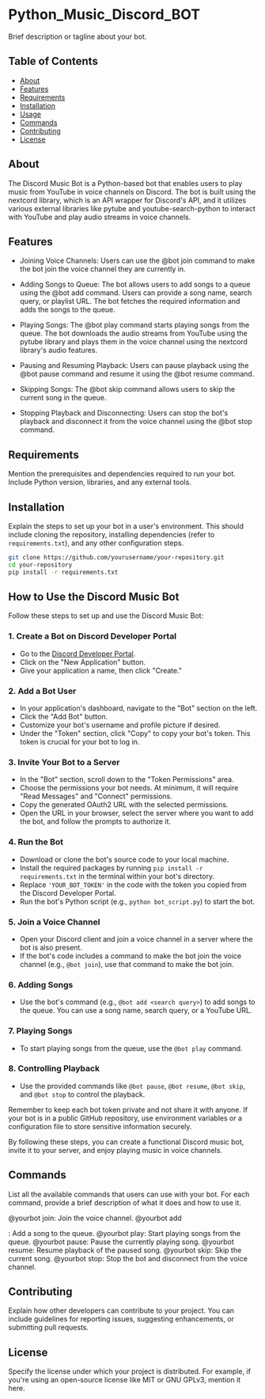 # Python_Music_Discord_BOT

Brief description or tagline about your bot.

## Table of Contents
- [About](#about)
- [Features](#features)
- [Requirements](#requirements)
- [Installation](#installation)
- [Usage](#usage)
- [Commands](#commands)
- [Contributing](#contributing)
- [License](#license)

## About

The Discord Music Bot is a Python-based bot that enables users to play music from YouTube in voice channels on Discord. The bot is built using the nextcord library, which is an API wrapper for Discord's API, and it utilizes various external libraries like pytube and youtube-search-python to interact with YouTube and play audio streams in voice channels.
## Features
- Joining Voice Channels: Users can use the @bot join command to make the bot join the voice channel they are currently in.

- Adding Songs to Queue: The bot allows users to add songs to a queue using the @bot add command. Users can provide a song name, search query, or playlist URL. The bot fetches the required information and adds the songs to the queue.

- Playing Songs: The @bot play command starts playing songs from the queue. The bot downloads the audio streams from YouTube using the pytube library and plays them in the voice channel using the nextcord library's audio features.

- Pausing and Resuming Playback: Users can pause playback using the @bot pause command and resume it using the @bot resume command.

- Skipping Songs: The @bot skip command allows users to skip the current song in the queue.

- Stopping Playback and Disconnecting: Users can stop the bot's playback and disconnect it from the voice channel using the @bot stop command.
## Requirements

Mention the prerequisites and dependencies required to run your bot. Include Python version, libraries, and any external tools.

## Installation

Explain the steps to set up your bot in a user's environment. This should include cloning the repository, installing dependencies (refer to `requirements.txt`), and any other configuration steps.

```bash
git clone https://github.com/yourusername/your-repository.git
cd your-repository
pip install -r requirements.txt
```
## How to Use the Discord Music Bot

Follow these steps to set up and use the Discord Music Bot:

### 1. Create a Bot on Discord Developer Portal

- Go to the [Discord Developer Portal](https://discord.com/developers/applications).
- Click on the "New Application" button.
- Give your application a name, then click "Create."

### 2. Add a Bot User

- In your application's dashboard, navigate to the "Bot" section on the left.
- Click the "Add Bot" button.
- Customize your bot's username and profile picture if desired.
- Under the "Token" section, click "Copy" to copy your bot's token. This token is crucial for your bot to log in.

### 3. Invite Your Bot to a Server

- In the "Bot" section, scroll down to the "Token Permissions" area.
- Choose the permissions your bot needs. At minimum, it will require "Read Messages" and "Connect" permissions.
- Copy the generated OAuth2 URL with the selected permissions.
- Open the URL in your browser, select the server where you want to add the bot, and follow the prompts to authorize it.

### 4. Run the Bot

- Download or clone the bot's source code to your local machine.
- Install the required packages by running `pip install -r requirements.txt` in the terminal within your bot's directory.
- Replace `'YOUR_BOT_TOKEN'` in the code with the token you copied from the Discord Developer Portal.
- Run the bot's Python script (e.g., `python bot_script.py`) to start the bot.

### 5. Join a Voice Channel

- Open your Discord client and join a voice channel in a server where the bot is also present.
- If the bot's code includes a command to make the bot join the voice channel (e.g., `@bot join`), use that command to make the bot join.

### 6. Adding Songs

- Use the bot's command (e.g., `@bot add <search query>`) to add songs to the queue. You can use a song name, search query, or a YouTube URL.

### 7. Playing Songs

- To start playing songs from the queue, use the `@bot play` command.

### 8. Controlling Playback

- Use the provided commands like `@bot pause`, `@bot resume`, `@bot skip`, and `@bot stop` to control the playback.

Remember to keep each bot token private and not share it with anyone. If your bot is in a public GitHub repository, use environment variables or a configuration file to store sensitive information securely.

By following these steps, you can create a functional Discord music bot, invite it to your server, and enjoy playing music in voice channels.

## Commands
List all the available commands that users can use with your bot. For each command, provide a brief description of what it does and how to use it.

@yourbot join: Join the voice channel.
@yourbot add <search query>: Add a song to the queue.
@yourbot play: Start playing songs from the queue.
@yourbot pause: Pause the currently playing song.
@yourbot resume: Resume playback of the paused song.
@yourbot skip: Skip the current song.
@yourbot stop: Stop the bot and disconnect from the voice channel.
## Contributing
Explain how other developers can contribute to your project. You can include guidelines for reporting issues, suggesting enhancements, or submitting pull requests.

## License
Specify the license under which your project is distributed. For example, if you're using an open-source license like MIT or GNU GPLv3, mention it here.